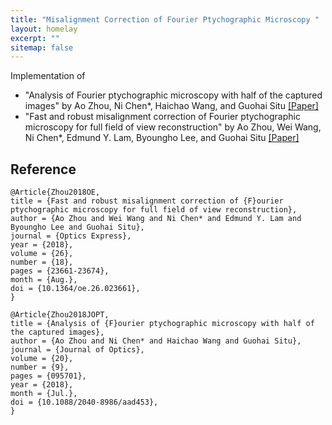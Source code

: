 ```yaml
---
title: "Misalignment Correction of Fourier Ptychographic Microscopy "
layout: homelay
excerpt: ""
sitemap: false
---
```



Implementation of 
- "Analysis of Fourier ptychographic microscopy with half of the captured images" by Ao Zhou, Ni Chen*, Haichao Wang, and Guohai Situ [[Paper]](https://iopscience.iop.org/article/10.1088/2040-8986/aad453/pdf)
- "Fast and robust misalignment correction of Fourier ptychographic microscopy for full field of view reconstruction" by Ao Zhou, Wei Wang, Ni Chen*, Edmund Y. Lam, Byoungho Lee, and Guohai Situ [[Paper]](https://www.osapublishing.org/DirectPDFAccess/41D60097-9D94-7CCF-CAEB16A6FBA77B82_396612/oe-26-18-23661.pdf?da=1&id=396612&seq=0&mobile=no)




## Reference
```
@Article{Zhou2018OE,
title = {Fast and robust misalignment correction of {F}ourier ptychographic microscopy for full field of view reconstruction},
author = {Ao Zhou and Wei Wang and Ni Chen* and Edmund Y. Lam and Byoungho Lee and Guohai Situ},
journal = {Optics Express},
year = {2018},
volume = {26},
number = {18},
pages = {23661-23674},
month = {Aug.},
doi = {10.1364/oe.26.023661},
}
```

```
@Article{Zhou2018JOPT,
title = {Analysis of {F}ourier ptychographic microscopy with half of the captured images},
author = {Ao Zhou and Ni Chen* and Haichao Wang and Guohai Situ},
journal = {Journal of Optics},
volume = {20},
number = {9},
pages = {095701},
year = {2018},
month = {Jul.},
doi = {10.1088/2040-8986/aad453},
}
```
